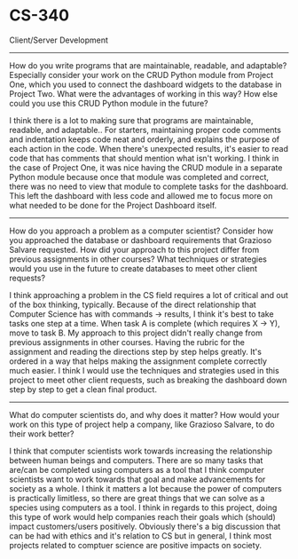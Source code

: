 # CS-340
Client/Server Development

----------------------------------------------------------------------------------------------------------------------------------------------------------------
How do you write programs that are maintainable, readable, and adaptable? Especially consider your work on the CRUD Python module from Project One, which you used to connect the dashboard widgets to the database in Project Two. What were the advantages of working in this way? How else could you use this CRUD Python module in the future?

I think there is a lot to making sure that programs are maintainable, readable, and adaptable.. For starters, maintaining proper code comments and indentation keeps code neat and orderly, and explains the purpose of each action in the code. When there's unexpected results, it's easier to read code that has comments that should mention what isn't working. I think in the case of Project One, it was nice having the CRUD module in a separate Python module because once that module was completed and correct, there was no need to view that module to complete tasks for the dashboard. This left the dashboard with less code and allowed me to focus more on what needed to be done for the Project Dashboard itself.

----------------------------------------------------------------------------------------------------------------------------------------------------------------
How do you approach a problem as a computer scientist? Consider how you approached the database or dashboard requirements that Grazioso Salvare requested. How did your approach to this project differ from previous assignments in other courses? What techniques or strategies would you use in the future to create databases to meet other client requests?

I think approaching a problem in the CS field requires a lot of critical and out of the box thinking, typically. Because of the direct relationship that Computer Science has with commands -> results, I think it's best to take tasks one step at a time. When task A is complete (which requires X -> Y), move to task B. My approach to this project didn't really change from previous assignments in other courses. Having the rubric for the assignment and reading the directions step by step helps greatly. It's ordered in a way that helps making the assignment complete correctly much easier. I think I would use the techniques and strategies used in this project to meet other client requests, such as breaking the dashboard down step by step to get a clean final product.

----------------------------------------------------------------------------------------------------------------------------------------------------------------
What do computer scientists do, and why does it matter? How would your work on this type of project help a company, like Grazioso Salvare, to do their work better?

I think that computer scientists work towards increasing the relationship between human beings and computers. There are so many tasks that are/can be completed using computers as a tool that I think computer scientists want to work towards that goal and make advancements for society as a whole. I think it matters a lot because the power of computers is practically limitless, so there are great things that we can solve as a species using computers as a tool. I think in regards to this project, doing this type of work would help companies reach their goals which (should) impact customers/users positively. Obviously there's a big discussion that can be had with ethics and it's relation to CS but in general, I think most projects related to comptuer science are positive impacts on society.
